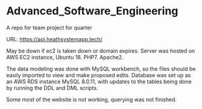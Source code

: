 # Advanced_Software_Engineering
A repo for team project for quarter

URL: https://api.heathsystemapp.tech/

May be down if ec2 is taken down or domain expires.
Server was hosted on AWS EC2 instance, Ubuntu 18. PHP7. Apache2.

The data modeling was done with MySQL workbench, so the files should be easily imported to view and make proposed edits.
Database was set up as an AWS RDS instance MySQL 8.0.11, with updates to the tables being done by running the DDL and DML scripts.

Some most of the website is not working, querying was not finished. 
